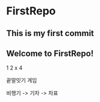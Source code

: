# FirstRepo


## This is my first commit
## Welcome to FirstRepo!

1
2
x
4


끝말잇기 게임

비행기 -> 기차 -> 차표
